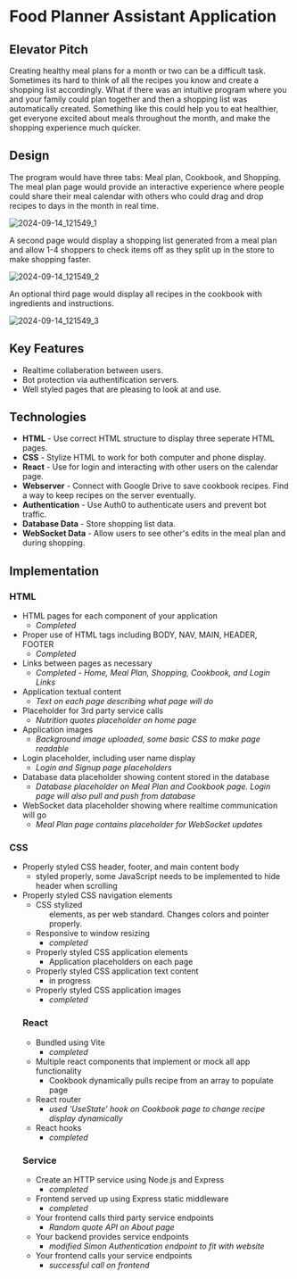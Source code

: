 # Food Planner Assistant Application
## Elevator Pitch
Creating healthy meal plans for a month or two can be a difficult task. Sometimes its hard to think of all the recipes you know and create a shopping list accordingly. What if there was an intuitive program where you and your family could plan together and then a shopping list was automatically created. Something like this could help you to eat healthier, get everyone excited about meals throughout the month, and make the shopping experience much quicker. 

## Design
The program would have three tabs: Meal plan, Cookbook, and Shopping. The meal plan page would provide an interactive experience where people could share their meal calendar with others who could drag and drop recipes to days in the month in real time. 

![2024-09-14_121549_1](https://github.com/user-attachments/assets/ed0a8729-2f9d-4ecb-a44f-5516aa7dbc04)

A second page would display a shopping list generated from a meal plan and allow 1-4 shoppers to check items off as they split up in the store to make shopping faster.

![2024-09-14_121549_2](https://github.com/user-attachments/assets/a814d97d-d066-4d6e-8f57-3489ff10c5f1)

An optional third page would display all recipes in the cookbook with ingredients and instructions.

![2024-09-14_121549_3](https://github.com/user-attachments/assets/9cadd08d-15f6-4a4f-9660-c9788155ac3b)

## Key Features
- Realtime collaberation between users.
- Bot protection via authentification servers.
- Well styled pages that are pleasing to look at and use.

## Technologies

- **HTML** - Use correct HTML structure to display three seperate HTML pages.
- **CSS** - Stylize HTML to work for both computer and phone display.
- **React** - Use for login and interacting with other users on the calendar page.
- **Webserver** - Connect with Google Drive to save cookbook recipes. Find a way to keep recipes on the server eventually. 
- **Authentication** - Use Auth0 to authenticate users and prevent bot traffic.
- **Database Data** - Store shopping list data.
- **WebSocket Data** - Allow users to see other's edits in the meal plan and during shopping.


## Implementation 
### HTML
- HTML pages for each component of your application
  - *Completed*
- Proper use of HTML tags including BODY, NAV, MAIN, HEADER, FOOTER
  - *Completed*
- Links between pages as necessary
  - *Completed - Home, Meal Plan, Shopping, Cookbook, and Login Links*
- Application textual content
  - *Text on each page describing what page will do*
- Placeholder for 3rd party service calls
  - *Nutrition quotes placeholder on home page*
- Application images
  - *Background image uploaded, some basic CSS to make page readable*
- Login placeholder, including user name display
  - *Login and Signup page placeholders*
- Database data placeholder showing content stored in the database
  - *Database placeholder on Meal Plan and Cookbook page. Login page will also pull and push from database*
- WebSocket data placeholder showing where realtime communication will go
  - *Meal Plan page contains placeholder for WebSocket updates*
 
### CSS

- Properly styled CSS header, footer, and main content body
  - styled properly, some JavaScript needs to be implemented to hide header when scrolling
- Properly styled CSS navigation elements
  - CSS stylized <ul> elements, as per web standard. Changes colors and pointer properly.
- Responsive to window resizing
  - *completed*
- Properly styled CSS application elements
  - Application placeholders on each page
- Properly styled CSS application text content
  - in progress
- Properly styled CSS application images
  - *completed*

### React

- Bundled using Vite
  - *completed*
- Multiple react components that implement or mock all app functionality
  - Cookbook dynamically pulls recipe from an array to populate page
- React router
  - *used 'UseState' hook on Cookbook page to change recipe display dynamically* 
- React hooks
  - *completed*

### Service
- Create an HTTP service using Node.js and Express
  - *completed*
- Frontend served up using Express static middleware
  - *completed*
- Your frontend calls third party service endpoints
  - *Random quote API on About page*
- Your backend provides service endpoints
  - *modified Simon Authentication endpoint to fit with website*
- Your frontend calls your service endpoints
  - *successful call on frontend*
